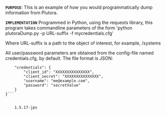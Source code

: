**`PURPOSE`**:
This is an example of how you would programmatically dump information
from Plutora.

**`IMPLEMENTATION`**
Programmed in Python, using the requests library, this program
takes commandline parameters of the form 
    'python plutoraDump.py -p URL-suffix -f mycredentials.cfg'

Where URL-suffix is a path to the object of interest, for example, /systems

All user/password parameters are obtained from the config-file
named credentials.cfg, by default.  The file format is JSON:

```{
	"credentials": {
		"client_id": "XXXXXXXXXXXXXXX",
		"client_secret": "XXXXXXXXXXXXXXX",
		"username": "me@example.com",
		"password": "secretValue"
	}
}```


	1.5.17-jps
